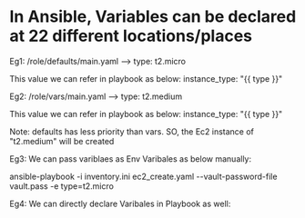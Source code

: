 # In Ansible, Variables can be declared at 22 different locations/places
Eg1: /role/defaults/main.yaml --> type: t2.micro

This value we can refer in playbook as below:
instance_type: "{{ type }}"

Eg2: /role/vars/main.yaml --> type: t2.medium

This value we can refer in playbook as below:
instance_type: "{{ type }}"

Note: defaults has less priority than vars. SO, the Ec2 instance of "t2.medium" will be created

Eg3: We can pass variblaes as Env Varibales as below manually:

ansible-playbook -i inventory.ini ec2_create.yaml --vault-password-file vault.pass -e type=t2.micro

Eg4: We can directly declare Varibales in Playbook as well:

